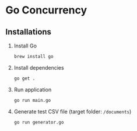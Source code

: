 # Go Concurrency

## Installations

1. Install Go

    ```bash
    brew install go
    ```

1. Install dependencies

    ```bash
    go get .
    ```

1. Run application

    ```bash
    go run main.go
    ```

1. Generate test CSV file (target folder: `/documents`)

    ```bash
    go run generator.go
    ```
